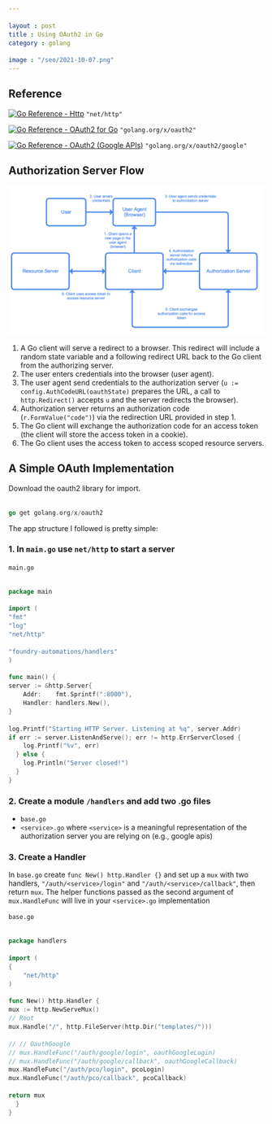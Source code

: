 ```yaml
---

layout : post
title : Using OAuth2 in Go
category : golang

image : "/seo/2021-10-07.png"
---
```


## Reference

[![Go Reference - Http](https://pkg.go.dev/badge/http.svg)](https://pkg.go.dev/http) `"net/http"`

[![Go Reference - OAuth2 for Go](https://pkg.go.dev/badge/golang.org/x/oauth2.svg)](https://pkg.go.dev/golang.org/x/oauth2) `"golang.org/x/oauth2"`

[![Go Reference - OAuth2 (Google APIs)](https://pkg.go.dev/badge/golang.org/x/oauth2/google.svg)](https://pkg.go.dev/golang.org/x/oauth2/google) `"golang.org/x/oauth2/google"`

## Authorization Server Flow

![Diagram of OAuth authorization flow](/img/oauth-flow.png)

1. A Go client will serve a redirect to a browser. This redirect will include a random state variable and a following redirect URL back to the Go client from the authorizing server.
2. The user enters credentials into the browser (user agent).
3. The user agent send credentials to the authorization server (`u := config.AuthCodeURL(oauthState)` prepares the URL, a call to `http.Redirect()` accepts `u` and the server redirects the browser).
4. Authorization server returns an authorization code (`r.FormValue("code")`) via the redirection URL provided in step 1.
5. The Go client will exchange the authorization code for an access token (the client will store the access token in a cookie).
6. The Go client uses the access token to access scoped resource servers.

## A Simple OAuth Implementation

Download the oauth2 library for import.

```go

go get golang.org/x/oauth2

```

The app structure I followed is pretty simple:

### 1. In `main.go` use `net/http` to start a server

`main.go`

```go

package main

import (
"fmt"
"log"
"net/http"

"foundry-automations/handlers"
)

func main() {
server := &http.Server{
    Addr:    fmt.Sprintf(":8000"),
    Handler: handlers.New(),
}

log.Printf("Starting HTTP Server. Listening at %q", server.Addr)
if err := server.ListenAndServe(); err != http.ErrServerClosed {
    log.Printf("%v", err)
  } else {
    log.Println("Server closed!")
  }
}

```

### 2. Create a module `/handlers` and add two .go files

- `base.go`
- `<service>.go` where `<service>` is a meaningful representation of the authorization server you are relying on (e.g., google apis)

### 3. Create a Handler

In `base.go` create `func New() http.Handler {}` and set up a `mux` with two handlers, `"/auth/<service>/login"` and `"/auth/<service>/callback"`, then return `mux`. The helper functions passed as the second argument of `mux.HandleFunc` will live in your `<service>.go` implementation

`base.go`

```go

package handlers

import (
{
    "net/http"
)

func New() http.Handler {
mux := http.NewServeMux()
// Root
mux.Handle("/", http.FileServer(http.Dir("templates/")))

// // OauthGoogle
// mux.HandleFunc("/auth/google/login", oauthGoogleLogin)
// mux.HandleFunc("/auth/google/callback", oauthGoogleCallback)
mux.HandleFunc("/auth/pco/login", pcoLogin)
mux.HandleFunc("/auth/pco/callback", pcoCallback)

return mux
  }
}

```
